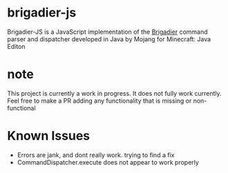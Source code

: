 # brigadier-js
Brigadier-JS is a JavaScript implementation of the [Brigadier](https://github.com/Mojang/brigadier) command parser and dispatcher developed in Java by Mojang for Minecraft: Java Editon

# note
This project is currently a work in progress. It does not fully work currently. Feel free to make a PR adding any functionality that is missing or non-functional

# Known Issues
- Errors are jank, and dont really work. trying to find a fix
- CommandDispatcher.execute does not appear to work properly
